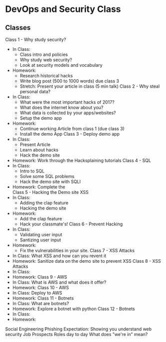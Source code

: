 # DevOps and Security Class



## Classes 

Class 1 - Why study security?
  - In Class: 
    - Class intro and policies
    - Why study web security?
    - Look at security models and vocabulary
  - Homework: 
    - Research historical hacks
    - Write blog post (500 to 1000 words) due class 3
    - Stretch: Present your article in class (5 min talk)
Class 2 - Why steal personal data? 
  - In Class: 
    - What were the most important hacks of 2017?
    - What does the internet know about you?
    - What data is collected by your apps/websites?
    - Setup the demo app
  - Homework: 
    - Continue working Article from class 1 (due class 3)
    - Install the demo App
Class 3 - Deploy demo app
  - In Class:  
    - Present Article
    - Learn about hacks
    - Hack the demo site
  - Homework: Work through the Hacksplaining tutorials
Class 4 - SQL
  - In Class: 
    - Intro to SQL
    - Solve some SQL problems
    - Hack the demo site with SQLI
  - Homework: Complete the  
Class 5 - Hacking the Demo site XSS
  - In Class: 
    - Adding the clap feature 
    - Hacking the demo site
  - Homework: 
    - Add the clap feature 
    - Hack your classmate's!
Class 6 - Prevent Hacking
  - In Class: 
    - Validating user input
    - Santizing user input
  - Homework: 
    - Fix the vulnerabilities in your site.
Class 7 - XSS Attacks 
  - In Class: What XSS and how can you revent it
  - Homework: Sanitize data on the demo site to prevent XSS
Class 8 - XSS Attacks
  - In Class: 
  - Homework: 
Class 9 - AWS 
  - In Class: What is AWS and what does it offer?  
  - Homework: 
Class 10 - AWS
  - In Class: Deploy to AWS
  - Homework: 
Class 11 - Botnets
  - In Class: What are botnets?
  - Homework: Explore a botnet with python
Class 12 - Botnets 
  - In Class: 
  - Homework: 

Social Engineering 
Phishing 
Expectation: Showing you understand web security
Job Prospects Roles day to day
What does "we're in" mean?
